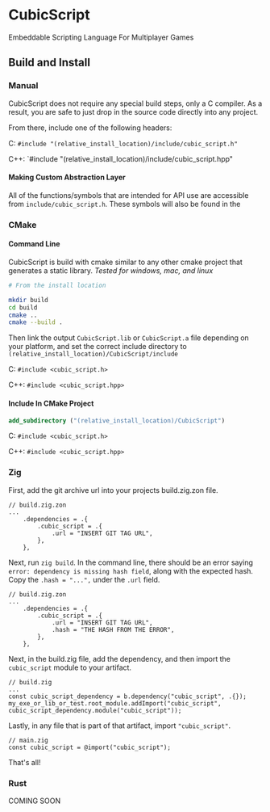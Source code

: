 # CubicScript

Embeddable Scripting Language For Multiplayer Games

## Build and Install

### Manual

CubicScript does not require any special build steps, only a C compiler. As a result, you are safe to just drop in the source code directly into any project.

From there, include one of the following headers:

C: `#include "(relative_install_location)/include/cubic_script.h"`

C++: `#include "(relative_install_location)/include/cubic_script.hpp"

#### Making Custom Abstraction Layer

All of the functions/symbols that are intended for API use are accessible from `include/cubic_script.h`. These symbols will also be found in the 

### CMake

#### Command Line

CubicScript is build with cmake similar to any other cmake project that generates a static library.
*Tested for windows, mac, and linux*

```bash
# From the install location

mkdir build
cd build
cmake ..
cmake --build .
```

Then link the output `CubicScript.lib` or `CubicScript.a` file depending on your platform, and set the correct include directory to `(relative_install_location)/CubicScript/include`

C: `#include <cubic_script.h>`

C++: `#include <cubic_script.hpp>`

#### Include In CMake Project

```cmake
add_subdirectory ("(relative_install_location)/CubicScript")
```

C: `#include <cubic_script.h>`

C++: `#include <cubic_script.hpp>`

### Zig

First, add the git archive url into your projects build.zig.zon file.

```zig
// build.zig.zon
...
    .dependencies = .{
        .cubic_script = .{
            .url = "INSERT GIT TAG URL",
        },
    },
```

Next, run `zig build`. In the command line, there should be an error saying `error: dependency is missing hash field`, along with the expected hash. Copy the `.hash = "...",` under the `.url` field.

```zig
// build.zig.zon
...
    .dependencies = .{
        .cubic_script = .{
            .url = "INSERT GIT TAG URL",
            .hash = "THE HASH FROM THE ERROR",
        },
    },
```

Next, in the build.zig file, add the dependency, and then import the `cubic_script` module to your artifact.

```zig
// build.zig
...
const cubic_script_dependency = b.dependency("cubic_script", .{});
my_exe_or_lib_or_test.root_module.addImport("cubic_script", cubic_script_dependency.module("cubic_script"));
```

Lastly, in any file that is part of that artifact, import `"cubic_script"`.

```zig
// main.zig
const cubic_script = @import("cubic_script");
```

That's all!

### Rust

COMING SOON
